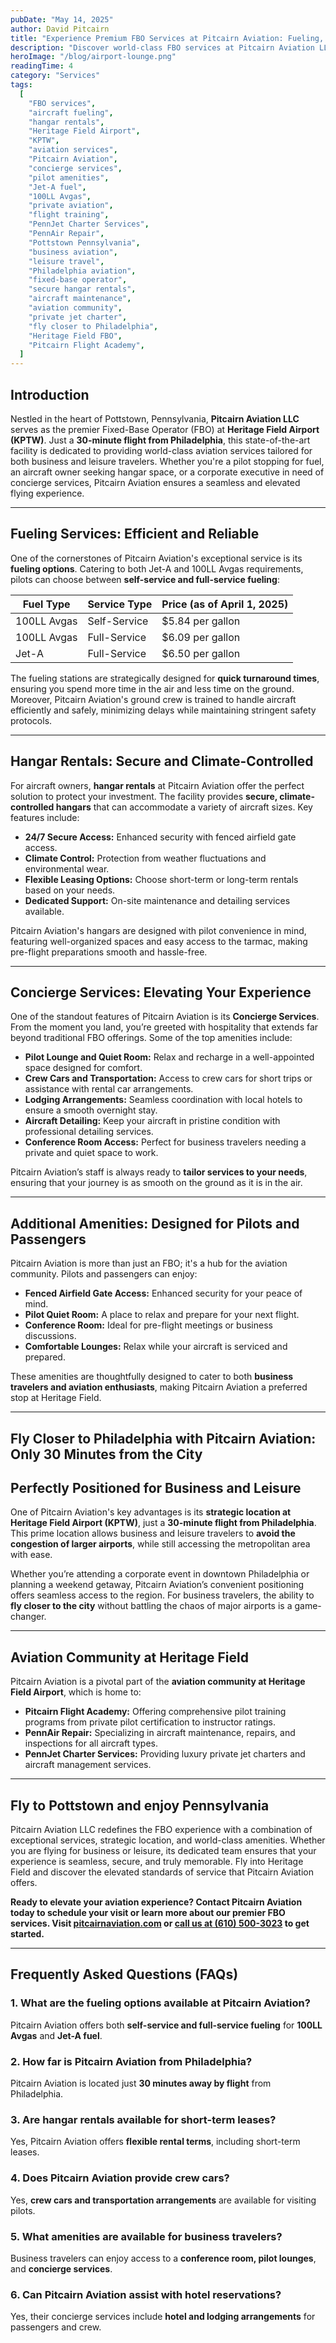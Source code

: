 ```yaml
---
pubDate: "May 14, 2025"
author: David Pitcairn
title: "Experience Premium FBO Services at Pitcairn Aviation: Fueling, Hangars, and More"
description: "Discover world-class FBO services at Pitcairn Aviation LLC in Heritage Field Airport (KPTW), just 30 minutes from Philadelphia. Experience premium fueling, hangar rentals, concierge services, and more for business and leisure travelers. Fly closer, fly better with Pitcairn Aviation."
heroImage: "/blog/airport-lounge.png"
readingTime: 4
category: "Services"
tags:
  [
    "FBO services",
    "aircraft fueling",
    "hangar rentals",
    "Heritage Field Airport",
    "KPTW",
    "aviation services",
    "Pitcairn Aviation",
    "concierge services",
    "pilot amenities",
    "Jet-A fuel",
    "100LL Avgas",
    "private aviation",
    "flight training",
    "PennJet Charter Services",
    "PennAir Repair",
    "Pottstown Pennsylvania",
    "business aviation",
    "leisure travel",
    "Philadelphia aviation",
    "fixed-base operator",
    "secure hangar rentals",
    "aircraft maintenance",
    "aviation community",
    "private jet charter",
    "fly closer to Philadelphia",
    "Heritage Field FBO",
    "Pitcairn Flight Academy",
  ]
---
```


## **Introduction**

Nestled in the heart of Pottstown, Pennsylvania, **Pitcairn Aviation LLC** serves as the premier Fixed-Base Operator (FBO) at **Heritage Field Airport (KPTW)**. Just a **30-minute flight from Philadelphia**, this state-of-the-art facility is dedicated to providing world-class aviation services tailored for both business and leisure travelers. Whether you're a pilot stopping for fuel, an aircraft owner seeking hangar space, or a corporate executive in need of concierge services, Pitcairn Aviation ensures a seamless and elevated flying experience.

---

## **Fueling Services: Efficient and Reliable**

One of the cornerstones of Pitcairn Aviation's exceptional service is its **fueling options**. Catering to both Jet-A and 100LL Avgas requirements, pilots can choose between **self-service and full-service fueling**:

| **Fuel Type** | **Service Type** | **Price (as of April 1, 2025)** |
| ------------- | ---------------- | ------------------------------- |
| 100LL Avgas   | Self-Service     | \$5.84 per gallon               |
| 100LL Avgas   | Full-Service     | \$6.09 per gallon               |
| Jet-A         | Full-Service     | \$6.50 per gallon               |

The fueling stations are strategically designed for **quick turnaround times**, ensuring you spend more time in the air and less time on the ground. Moreover, Pitcairn Aviation's ground crew is trained to handle aircraft efficiently and safely, minimizing delays while maintaining stringent safety protocols.

---

## **Hangar Rentals: Secure and Climate-Controlled**

For aircraft owners, **hangar rentals** at Pitcairn Aviation offer the perfect solution to protect your investment. The facility provides **secure, climate-controlled hangars** that can accommodate a variety of aircraft sizes. Key features include:

- **24/7 Secure Access:** Enhanced security with fenced airfield gate access.
- **Climate Control:** Protection from weather fluctuations and environmental wear.
- **Flexible Leasing Options:** Choose short-term or long-term rentals based on your needs.
- **Dedicated Support:** On-site maintenance and detailing services available.

Pitcairn Aviation's hangars are designed with pilot convenience in mind, featuring well-organized spaces and easy access to the tarmac, making pre-flight preparations smooth and hassle-free.

---

## **Concierge Services: Elevating Your Experience**

One of the standout features of Pitcairn Aviation is its **Concierge Services**. From the moment you land, you’re greeted with hospitality that extends far beyond traditional FBO offerings. Some of the top amenities include:

- **Pilot Lounge and Quiet Room:** Relax and recharge in a well-appointed space designed for comfort.
- **Crew Cars and Transportation:** Access to crew cars for short trips or assistance with rental car arrangements.
- **Lodging Arrangements:** Seamless coordination with local hotels to ensure a smooth overnight stay.
- **Aircraft Detailing:** Keep your aircraft in pristine condition with professional detailing services.
- **Conference Room Access:** Perfect for business travelers needing a private and quiet space to work.

Pitcairn Aviation’s staff is always ready to **tailor services to your needs**, ensuring that your journey is as smooth on the ground as it is in the air.

---

## **Additional Amenities: Designed for Pilots and Passengers**

Pitcairn Aviation is more than just an FBO; it's a hub for the aviation community. Pilots and passengers can enjoy:

- **Fenced Airfield Gate Access:** Enhanced security for your peace of mind.
- **Pilot Quiet Room:** A place to relax and prepare for your next flight.
- **Conference Room:** Ideal for pre-flight meetings or business discussions.
- **Comfortable Lounges:** Relax while your aircraft is serviced and prepared.

These amenities are thoughtfully designed to cater to both **business travelers and aviation enthusiasts**, making Pitcairn Aviation a preferred stop at Heritage Field.

---

## Fly Closer to Philadelphia with Pitcairn Aviation: Only 30 Minutes from the City

## **Perfectly Positioned for Business and Leisure**

One of Pitcairn Aviation's key advantages is its **strategic location at Heritage Field Airport (KPTW)**, just a **30-minute flight from Philadelphia**. This prime location allows business and leisure travelers to **avoid the congestion of larger airports**, while still accessing the metropolitan area with ease.

Whether you’re attending a corporate event in downtown Philadelphia or planning a weekend getaway, Pitcairn Aviation’s convenient positioning offers seamless access to the region. For business travelers, the ability to **fly closer to the city** without battling the chaos of major airports is a game-changer.

---

## **Aviation Community at Heritage Field**

Pitcairn Aviation is a pivotal part of the **aviation community at Heritage Field Airport**, which is home to:

- **Pitcairn Flight Academy:** Offering comprehensive pilot training programs from private pilot certification to instructor ratings.
- **PennAir Repair:** Specializing in aircraft maintenance, repairs, and inspections for all aircraft types.
- **PennJet Charter Services:** Providing luxury private jet charters and aircraft management services.

---

## **Fly to Pottstown and enjoy Pennsylvania**

Pitcairn Aviation LLC redefines the FBO experience with a combination of exceptional services, strategic location, and world-class amenities. Whether you are flying for business or leisure, its dedicated team ensures that your experience is seamless, secure, and truly memorable. Fly into Heritage Field and discover the elevated standards of service that Pitcairn Aviation offers.

**Ready to elevate your aviation experience? Contact Pitcairn Aviation today to schedule your visit or learn more about our premier FBO services. Visit [pitcairnaviation.com](/) or [call us at (610) 500-3023](tel:6105003023) to get started.**

---

## **Frequently Asked Questions (FAQs)**

### **1. What are the fueling options available at Pitcairn Aviation?**

Pitcairn Aviation offers both **self-service and full-service fueling** for **100LL Avgas** and **Jet-A fuel**.

### **2. How far is Pitcairn Aviation from Philadelphia?**

Pitcairn Aviation is located just **30 minutes away by flight** from Philadelphia.

### **3. Are hangar rentals available for short-term leases?**

Yes, Pitcairn Aviation offers **flexible rental terms**, including short-term leases.

### **4. Does Pitcairn Aviation provide crew cars?**

Yes, **crew cars and transportation arrangements** are available for visiting pilots.

### **5. What amenities are available for business travelers?**

Business travelers can enjoy access to a **conference room, pilot lounges**, and **concierge services**.

### **6. Can Pitcairn Aviation assist with hotel reservations?**

Yes, their concierge services include **hotel and lodging arrangements** for passengers and crew.
